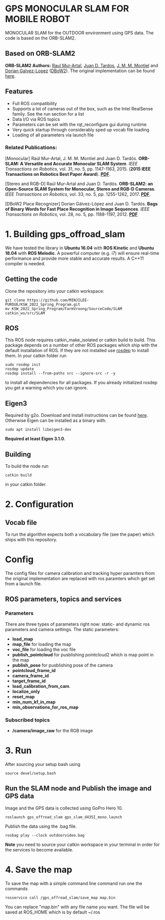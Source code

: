 # GPS MONOCULAR SLAM FOR MOBILE ROBOT
MONOCULAR SLAM for the OUTDOOR environment using GPS data. The code is based on the ORB-SLAM2.


## Based on ORB-SLAM2
**ORB-SLAM2 Authors:** [Raul Mur-Artal](http://webdiis.unizar.es/~raulmur/), [Juan D. Tardos](http://webdiis.unizar.es/~jdtardos/), [J. M. M. Montiel](http://webdiis.unizar.es/~josemari/) and [Dorian Galvez-Lopez](http://doriangalvez.com/) ([DBoW2](https://github.com/dorian3d/DBoW2)).
The original implementation can be found [here](https://github.com/raulmur/ORB_SLAM2.git).

## Features
- Full ROS compatibility
- Supports a lot of cameras out of the box, such as the Intel RealSense family. See the run section for a list
- Data I/O via ROS topics
- Parameters can be set with the rqt_reconfigure gui during runtime
- Very quick startup through considerably sped up vocab file loading
- Loading of all parameters via launch file

### Related Publications:
[Monocular] Raúl Mur-Artal, J. M. M. Montiel and Juan D. Tardós. **ORB-SLAM: A Versatile and Accurate Monocular SLAM System**. *IEEE Transactions on Robotics,* vol. 31, no. 5, pp. 1147-1163, 2015. (**2015 IEEE Transactions on Robotics Best Paper Award**). **[PDF](http://webdiis.unizar.es/~raulmur/MurMontielTardosTRO15.pdf)**.

[Stereo and RGB-D] Raúl Mur-Artal and Juan D. Tardós. **ORB-SLAM2: an Open-Source SLAM System for Monocular, Stereo and RGB-D Cameras**. *IEEE Transactions on Robotics,* vol. 33, no. 5, pp. 1255-1262, 2017. **[PDF](https://128.84.21.199/pdf/1610.06475.pdf)**.

[DBoW2 Place Recognizer] Dorian Gálvez-López and Juan D. Tardós. **Bags of Binary Words for Fast Place Recognition in Image Sequences**. *IEEE Transactions on Robotics,* vol. 28, no. 5, pp.  1188-1197, 2012. **[PDF](http://doriangalvez.com/php/dl.php?dlp=GalvezTRO12.pdf)**


# 1. Building gps_offroad_slam
We have tested the library in **Ubuntu 16.04** with **ROS Kinetic** and **Ubuntu 18.04** with **ROS Melodic**. A powerful computer (e.g. i7) will ensure real-time performance and provide more stable and accurate results.
A C++11 compiler is needed.

## Getting the code
Clone the repository into your catkin workspace:
```
git clone https://github.com/MINJILEE-PURDUE/KSW_2022_Spring_Program.git  
mv KSW_2022_Spring_Program/FarmVroong/SourceCode/SLAM catkin_ws/src/SLAM
```

## ROS
This ROS node requires catkin_make_isolated or catkin build to build. This package depends on a number of other ROS packages which ship with the default installation of ROS.
If they are not installed use [rosdep](http://wiki.ros.org/rosdep) to install them. In your catkin folder run
```
sudo rosdep init
rosdep update
rosdep install --from-paths src --ignore-src -r -y
```
to install all dependencies for all packages. If you already initialized rosdep you get a warning which you can ignore.

## Eigen3
Required by g2o. Download and install instructions can be found [here](http://eigen.tuxfamily.org).
Otherwise Eigen can be installed as a binary with:
```
sudo apt install libeigen3-dev
```
**Required at least Eigen 3.1.0**.

## Building
To build the node run
```
catkin build
```
in your catkin folder.

# 2. Configuration
## Vocab file
To run the algorithm expects both a vocabulary file (see the paper) which ships with this repository.

# Config
The config files for camera calibration and tracking hyper paramters from the original implementation are replaced with ros paramters which get set from a launch file.

## ROS parameters, topics and services
### Parameters
There are three types of parameters right now: static- and dynamic ros parameters and camera settings.
The static parameters:

- **load_map** 
- **map_file** for loading the map
- **voc_file** for loading the voc file
- **publish_pointcloud** for pusblishing pointcloud2 which is map point in the map
- **publish_pose** for pusblishing pose of the camera
- **pointcloud_frame_id** 
- **camera_frame_id**
- **target_frame_id**
- **load_calibration_from_cam**.
- **localize_only**
- **reset_map** 
- **min_num_kf_in_map**
- **min_observations_for_ros_map**

### Subscribed topics

- **/camera/image_raw** for the RGB image


# 3. Run
After sourcing your setup bash using
```
source devel/setup.bash
```
## Run the SLAM node and Publish the image and GPS data

Image and the GPS data is collected using GoPro Hero 10.
``` 
roslaunch gps_offroad_slam gps_slam_d435I_mono.launch 
```
Publish the data using the .bag file.
```
rosbag play --clock outdoorvideo.bag
```

**Note** you need to source your catkin workspace in your terminal in order for the services to become available.

# 4. Save the map
To save the map with a simple command line command run one the commands
```
rosservice call /gps_offroad_slam/save_map map.bin

```
You can replace "map.bin" with any file name you want.
The file will be saved at ROS_HOME which is by default ~/.ros

